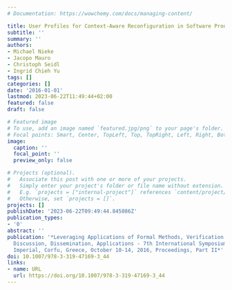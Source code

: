 ```yaml
---
# Documentation: https://wowchemy.com/docs/managing-content/

title: User Profiles for Context-Aware Reconfiguration in Software Product Lines
subtitle: ''
summary: ''
authors:
- Michael Nieke
- Jacopo Mauro
- Christoph Seidl
- Ingrid Chieh Yu
tags: []
categories: []
date: '2016-01-01'
lastmod: 2023-06-22T11:49:44+02:00
featured: false
draft: false

# Featured image
# To use, add an image named `featured.jpg/png` to your page's folder.
# Focal points: Smart, Center, TopLeft, Top, TopRight, Left, Right, BottomLeft, Bottom, BottomRight.
image:
  caption: ''
  focal_point: ''
  preview_only: false

# Projects (optional).
#   Associate this post with one or more of your projects.
#   Simply enter your project's folder or file name without extension.
#   E.g. `projects = ["internal-project"]` references `content/project/deep-learning/index.md`.
#   Otherwise, set `projects = []`.
projects: []
publishDate: '2023-06-22T09:49:44.845086Z'
publication_types:
- '0'
abstract: ''
publication: '*Leveraging Applications of Formal Methods, Verification and Validation:
  Discussion, Dissemination, Applications - 7th International Symposium, ISoLA 2016,
  Imperial, Corfu, Greece, October 10-14, 2016, Proceedings, Part II*'
doi: 10.1007/978-3-319-47169-3_44
links:
- name: URL
  url: https://doi.org/10.1007/978-3-319-47169-3_44
---
```

